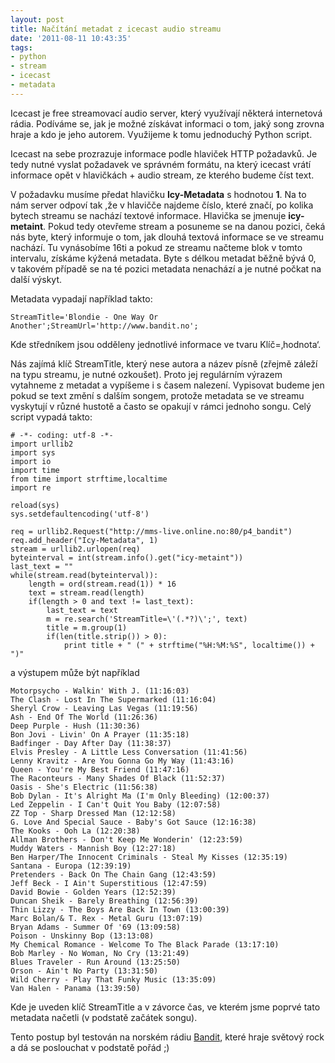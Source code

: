 ```yaml
---
layout: post
title: Načítání metadat z icecast audio streamu
date: '2011-08-11 10:43:35'
tags:
- python
- stream
- icecast
- metadata
---
```


Icecast je free streamovací audio server, který využívají některá
internetová rádia. Podíváme se, jak je možné získávat informaci
o tom, jaký song zrovna hraje a kdo je jeho autorem. Využijeme
k tomu jednoduchý Python script.


<p>Icecast na sebe prozrazuje informace podle hlaviček HTTP požadavků. Je
tedy nutné vyslat požadavek ve správném formátu, na který icecast vrátí
informace opět v hlavičkách + audio stream, ze kterého budeme číst
text.</p>

<p>V požadavku musíme předat hlavičku <strong>Icy-Metadata</strong>
s hodnotou <strong>1</strong>. Na to nám server odpoví tak ,že
v hlavičče najdeme číslo, které značí, po kolika bytech streamu se
nachází textové informace. Hlavička se jmenuje <strong>icy-metaint</strong>.
Pokud tedy otevřeme stream a posuneme se na danou pozici, čeká nás byte,
který informuje o tom, jak dlouhá textová informace se ve streamu
nachází. Tu vynásobíme 16ti a pokud ze streamu načteme blok v tomto
intervalu, získáme kýžená metadata. Byte s délkou metadat běžně
bývá 0, v takovém případě se na té pozici metadata nenachází a je
nutné počkat na další výskyt.</p>

<p>Metadata vypadají například takto:</p>

<pre class=".prettyprint"><code>StreamTitle='Blondie - One Way Or Another';StreamUrl='http://www.bandit.no';</code></pre>

<p>Kde středníkem jsou odděleny jednotlivé informace ve tvaru
Klíč=‚hodnota‘.</p>

<p>Nás zajímá klíč StreamTitle, který nese autora a název písně
(zřejmě záleží na typu streamu, je nutné ozkoušet). Proto jej
regulárním výrazem vytahneme z metadat a vypíšeme i s časem
nalezení. Vypisovat budeme jen pokud se text změní s dalším songem,
protože metadata se ve streamu vyskytují v různé hustotě a často se
opakují v rámci jednoho songu. Celý script vypadá takto:</p>

<pre class=".prettyprint"><code># -*- coding: utf-8 -*-
import urllib2
import sys
import io
import time
from time import strftime,localtime
import re

reload(sys)
sys.setdefaultencoding('utf-8')

req = urllib2.Request("http://mms-live.online.no:80/p4_bandit")
req.add_header("Icy-Metadata", 1)
stream = urllib2.urlopen(req)
byteinterval = int(stream.info().get("icy-metaint"))
last_text = ""
while(stream.read(byteinterval)):
    length = ord(stream.read(1)) * 16
    text = stream.read(length)
    if(length > 0 and text != last_text):
        last_text = text
        m = re.search('StreamTitle=\'(.*?)\';', text)
        title = m.group(1)
        if(len(title.strip()) > 0):
            print title + " (" + strftime("%H:%M:%S", localtime()) + ")"</code></pre>

<p>a výstupem může být například</p>

<pre><code>Motorpsycho - Walkin' With J. (11:16:03)
The Clash - Lost In The Supermarked (11:16:04)
Sheryl Crow - Leaving Las Vegas (11:19:56)
Ash - End Of The World (11:26:36)
Deep Purple - Hush (11:30:36)
Bon Jovi - Livin' On A Prayer (11:35:18)
Badfinger - Day After Day (11:38:37)
Elvis Presley - A Little Less Conversation (11:41:56)
Lenny Kravitz - Are You Gonna Go My Way (11:43:16)
Queen - You're My Best Friend (11:47:16)
The Raconteurs - Many Shades Of Black (11:52:37)
Oasis - She's Electric (11:56:38)
Bob Dylan - It's Alright Ma (I'm Only Bleeding) (12:00:37)
Led Zeppelin - I Can't Quit You Baby (12:07:58)
ZZ Top - Sharp Dressed Man (12:12:58)
G. Love And Special Sauce - Baby's Got Sauce (12:16:38)
The Kooks - Ooh La (12:20:38)
Allman Brothers - Don't Keep Me Wonderin' (12:23:59)
Muddy Waters - Mannish Boy (12:27:18)
Ben Harper/The Innocent Criminals - Steal My Kisses (12:35:19)
Santana - Europa (12:39:19)
Pretenders - Back On The Chain Gang (12:43:59)
Jeff Beck - I Ain't Superstitious (12:47:59)
David Bowie - Golden Years (12:52:39)
Duncan Sheik - Barely Breathing (12:56:39)
Thin Lizzy - The Boys Are Back In Town (13:00:39)
Marc Bolan/& T. Rex - Metal Guru (13:07:19)
Bryan Adams - Summer Of '69 (13:09:58)
Poison - Unskinny Bop (13:13:08)
My Chemical Romance - Welcome To The Black Parade (13:17:10)
Bob Marley - No Woman, No Cry (13:21:49)
Blues Traveler - Run Around (13:25:50)
Orson - Ain't No Party (13:31:50)
Wild Cherry - Play That Funky Music (13:35:09)
Van Halen - Panama (13:39:50)</code></pre>

<p>Kde je uveden klíč StreamTitle a v závorce čas, ve kterém jsme
poprvé tato metadata načetli (v podstatě začátek songu).</p>

<p>Tento postup byl testován na norském rádiu <a
href="http://www.bandit.no">Bandit</a>, které hraje světový rock a dá se
poslouchat v podstatě pořád ;)</p>

